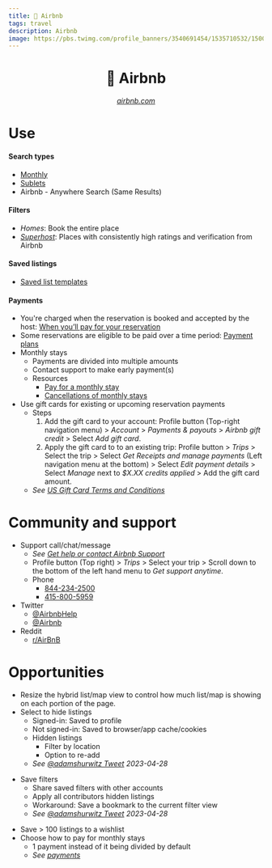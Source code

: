 ```yaml
---
title: 🏡 Airbnb
tags: travel
description: Airbnb
image: https://pbs.twimg.com/profile_banners/3540691454/1535710532/1500x500
---
```


<h1 style="text-align: center;">🏡 Airbnb</h1>

<p style="text-align: center; 
          font-style: italic;">
    <a href="https://airbnb.com" target="_blank">airbnb.com</a>
</p>

# Use

#### Search types

- [Monthly](https://www.airbnb.com/stays/monthly)
- [Sublets](https://www.airbnb.com/sublets)
- Airbnb - Anywhere Search (Same Results)

#### Filters

- *Homes*: Book the entire place
- [*Superhost*](https://www.airbnb.com/d/superhost): Places with consistently high ratings and verification from Airbnb

#### Saved listings

- [Saved list templates](https://docs.google.com/document/d/17dD4YedWuiw-Q7GSv9WCC2rYfsLmLZoqqXzWitLhXlg/edit#heading=h.hzu87bk1uquj)

#### Payments

- You're charged when the reservation is booked and accepted by the host: [When you’ll pay for your reservation](https://www.airbnb.com/help/article/92)
- Some reservations are eligible to be paid over a time period: [Payment plans](https://www.airbnb.com/help/article/2143/)
- Monthly stays
    - Payments are divided into multiple amounts
    - Contact support to make early payment(s)
    - Resources
        - [Pay for a monthly stay](https://www.airbnb.com/help/article/245)
        - [Cancellations of monthly stays](https://www.airbnb.com/help/article/1361)
- Use gift cards for existing or upcoming reservation payments
    - Steps
        1. Add the gift card to your account: Profile button (Top-right navigation menu) > *Account* > *Payments & payouts* > *Airbnb gift credit* > Select *Add gift card*.
        2. Apply the gift card to to an existing trip: Profile button > *Trips* > Select the trip > Select *Get Receipts and manage payments* (Left navigation menu at the bottom) > Select *Edit payment details* > Select *Manage* next to *$X.XX credits applied* > Add the gift card amount.
    - *See [US Gift Card Terms and Conditions](https://www.airbnb.com/help/article/2872)*

# Community and support

- Support call/chat/message
    - *See [Get help or contact Airbnb Support](https://www.airbnb.com/help/article/1542)*
    - Profile button (Top right) > *Trips* > Select your trip > Scroll down to the bottom of the left hand menu to *Get support anytime*.
    - Phone
        - [844-234-2500](tel:+1844-234-2500)
        - [415-800-5959](tel:+1415-800-5959)
- Twitter
    - [@AirbnbHelp](https://twitter.com/AirbnbHelp)
    - [@Airbnb](https://twitter.com/Airbnb)
- Reddit
    - [r/AirBnB](https://www.reddit.com/r/AirBnB/)

# Opportunities

- Resize the hybrid list/map view to control how much list/map is showing on each portion of the page.
- Select to hide listings
    - Signed-in: Saved to profile
    - Not signed-in: Saved to browser/app cache/cookies
    - Hidden listings
        - Filter by location
        - Option to re-add
    - *See [@adamshurwitz Tweet](https://twitter.com/adamshurwitz/status/1651942809958490112) 2023-04-28*
* Save filters
    - Share saved filters with other accounts
    - Apply all contributors hidden listings
    - Workaround: Save a bookmark to the current filter view
    - *See [@adamshurwitz Tweet](https://twitter.com/adamshurwitz/status/1651942809958490112) 2023-04-28*
- Save > 100 listings to a wishlist
- Choose how to pay for monthly stays
    - 1 payment instead of it being divided by default
    - *See [payments](#Payments)*